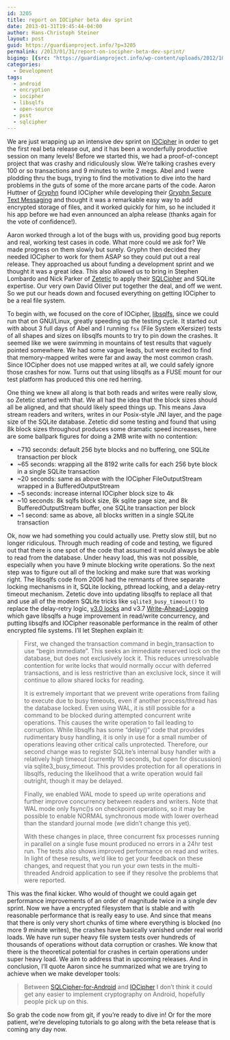 ```yaml
---
id: 3205
title: report on IOCipher beta dev sprint
date: 2013-01-31T19:45:44-04:00
author: Hans-Christoph Steiner
layout: post
guid: https://guardianproject.info/?p=3205
permalink: /2013/01/31/report-on-iocipher-beta-dev-sprint/
bigimg: [{src: "https://guardianproject.info/wp-content/uploads/2012/10/alberti_cipher_disk.jpg",}]
categories:
  - Development
tags:
  - android
  - encryption
  - iocipher
  - libsqlfs
  - open-source
  - psst
  - sqlcipher
---
```

We are just wrapping up an intensive dev sprint on [IOCipher](https://guardianproject.info/code/iocipher/) in order to get the first real beta release out, and it has been a wonderfully productive session on many levels! Before we started this, we had a proof-of-concept project that was crashy and ridiculously slow. We’re talking crashes every 100 or so transactions and 9 minutes to write 2 megs. Abel and I were plodding thru the bugs, trying to find the motivation to dive into the hard problems in the guts of some of the more arcane parts of the code. Aaron Huttner of <a href="http://gryphn.co/" target="_blank">Gryphn</a> found IOCipher while developing their <a href="https://play.google.com/store/apps/details?id=com.Gryphn.mms&hl=en" title="Gryphn Secure Text Messaging in the Google Play store" target="_blank">Gryphn Secure Text Messaging</a> and thought it was a remarkable easy way to add encrypted storage of files, and it worked quickly for him, so he included it his app before we had even announced an alpha release (thanks again for the vote of confidence!).

Aaron worked through a lot of the bugs with us, providing good bug reports and real, working test cases in code. What more could we ask for? We made progress on them slowly but surely. Gryphn then decided they needed IOCipher to work for them ASAP so they could put out a real release. They approached us about funding a development sprint and we thought it was a great idea. This also allowed us to bring in Stephen Lombardo and Nick Parker of <a href="http://zetetic.net/" target="_blank">Zetetic</a> to apply their <a href="http://sqlcipher.net/" target="_blank">SQLCipher</a> and SQLite expertise. Our very own David Oliver put together the deal, and off we went. So we put our heads down and focused everything on getting IOCipher to be a real file system.

To begin with, we focused on the core of IOCipher, <a href="https://github.com/guardianproject/libsqlfs" target="_blank">libsqlfs</a>, since we could run that on GNU/Linux, greatly speeding up the testing cycle. It started out with about 3 full days of Abel and I running `fsx` (File System eXersizer) tests of all shapes and sizes on libsqlfs mounts to try to pin down the crashes. It seemed like we were swimming in mountains of test results that vaguely pointed somewhere. We had some vague leads, but were excited to find that memory-mapped writes were far and away the most common crash. Since IOCipher does not use mapped writes at all, we could safely ignore those crashes for now. Turns out that using libsqlfs as a FUSE mount for our test platform has produced this one red herring.

One thing we knew all along is that both reads and writes were really slow, so Zetetic started with that. We all had the idea that the block sizes should all be aligned, and that should likely speed things up. This means Java stream readers and writers, writes in our Posix-style JNI layer, and the page size of the SQLite database. Zetetic did some testing and found that using 8k block sizes throughout produces some dramatic speed increases, here are some ballpark figures for doing a 2MB write with no contention:

  * ~710 seconds: default 256 byte blocks and no buffering, one SQLite transaction per block
  * ~65 seconds: wrapping all the 8192 write calls for each 256 byte block in a single SQLite transaction
  * ~20 seconds: same as above with the IOCipher FileOutputStream wrapped in a BufferedOutputStream
  * ~5 seconds: increase internal IOCipher block size to 4k
  * ~10 seconds: 8k sqlfs block size, 8k sqlite page size, and 8k BufferedOutputStream buffer, one SQLite transaction per block
  * ~1 second: same as above, all blocks written in a single SQLite transaction

Ok, now we had something you could actually use. Pretty slow still, but no longer ridiculous. Through much reading of code and testing, we figured out that there is one spot of the code that assumed it would always be able to read from the database. Under heavy load, this was not possible, especially when you have 9 minute blocking write operations. So the next step was to figure out all of the locking and make sure that was working right. The libsqlfs code from 2006 had the remnants of three separate locking mechanisms in it, SQLite locking, pthread locking, and a delay-retry timeout mechanism. Zetetic dove into updating libsqlfs to replace all that and use all of the modern SQLite tricks like `sqlite3_busy_timeout()` to replace the delay-retry logic, <a href="https://www.sqlite.org/lockingv3.html" target="_blank">v3.0 locks</a> and v3.7 <a href="https://www.sqlite.org/draft/wal.html" target="_blank">Write-Ahead-Logging</a> which gave libsqlfs a huge improvement in read/write concurrency, and putting libsqlfs and IOCipher reasonable performance in the realm of other encrypted file systems. I’ll let Stephen explain it:

> First, we changed the transaction command in begin_transaction to use “begin immediate”. This seeks an immediate reserved lock on the database, but does not exclusively lock it. This reduces unresolvable contention for write locks that would normally occur with deferred transactions, and is less restrictive than an exclusive lock, since it will continue to allow shared locks for reading.
> 
> It is extremely important that we prevent write operations from failing to execute due to busy timeouts, even if another process/thread has the database locked. Even using WAL, it is still possible for a command to be blocked during attempted concurrent write operations. This causes the write operation to fail leading to corruption. While libsqlfs has some “delay()” code that provides rudimentary busy handling, it is only in use for a small number of operations leaving other critical calls unprotected. Therefore, our second change was to register SQLite’s internal busy handler with a relatively high timeout (currently 10 seconds, but open for discussion) via sqlite3\_busy\_timeout. This provides protection for all operations in libsqlfs, reducing the likelihood that a write operation would fail outright, though it may be delayed. 
> 
> Finally, we enabled WAL mode to speed up write operations and further improve concurrency between readers and writers. Note that WAL mode only fsync()s on checkpoint operations, so it may be possible to enable NORMAL synchronous mode with lower overhead than the standard journal mode (we didn’t change this yet).
> 
> With these changes in place, three concurrent fsx processes running in parallel on a single fuse mount produced no errors in a 24hr test run. The tests also shows improved performance on read and writes. In light of these results, we’d like to get your feedback on these changes, and request that you run your own tests in the multi-threaded Android application to see if they resolve the problems that were reported. 

This was the final kicker. Who would of thought we could again get performance improvements of an order of magnitude twice in a single dev sprint. Now we have a encrypted filesystem that is stable and with reasonable performance that is really easy to use. And since that means that there is only very short chunks of time where everything is blocked (no more 9 minute writes), the crashes have basically vanished under real world loads. We have run super heavy file system tests over hundreds of thousands of operations without data corruption or crashes. We know that there is the theoretical potential for crashes in certain operations under super heavy load. We aim to address that in upcoming releases. And in conclusion, I’ll quote Aaron since he summarized what we are trying to achieve when we make developer tools:

> Between <a href="http://sqlcipher.net/sqlcipher-for-android/" target="_blank">SQLCipher-for-Android</a> and <a href="https://guardianproject.info/code/iocipher/" target="_blank">IOCipher</a> I don’t think it could get any easier to implement cryptography on Android, hopefully people pick up on this.

So grab the code now from git, if you’re ready to dive in! Or for the more patient, we’re developing tutorials to go along with the beta release that is coming any day now.
